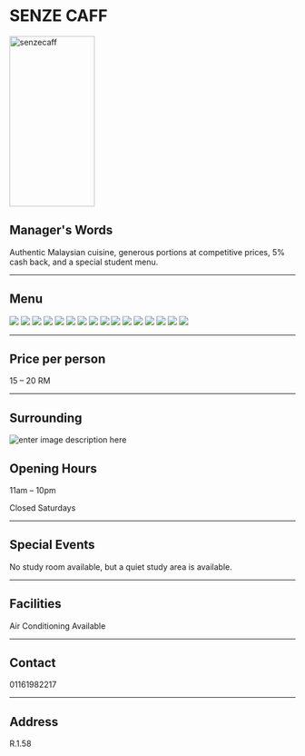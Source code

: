 ﻿# SENZE CAFF
<img src="https://img.xmummap.com/1_senzecaff_logo.jpg?AWSAccessKeyId=4sr3toneyHtmrJY7&Signature=K1P47MwINI3PgsLSflrFy5psh5Y%3D&Expires=1757406035" width="150" height="300" alt="senzecaff">

## Manager's Words

Authentic Malaysian cuisine, generous portions at competitive prices, 5% cash back, and a special student menu.

----------

## Menu

<div class="image-slide"> 
<img src="https://img.xmummap.com/1_senzecaff_menu%20%281%29.jpg?AWSAccessKeyId=4sr3toneyHtmrJY7&Signature=XcF2iOb2hVd2lqhw7bKqrc4zGS0%3D&Expires=1757406035" /> 
<img src="https://img.xmummap.com/1_senzecaff_menu%20%2810%29.jpg?AWSAccessKeyId=4sr3toneyHtmrJY7&Signature=e4lTpJnLu8oP97XXg6EqdafSuIs%3D&Expires=1757406035" /> <img src="https://img.xmummap.com/1_senzecaff_menu%20%2811%29.jpg?AWSAccessKeyId=4sr3toneyHtmrJY7&Signature=gAVGV3EQvjrR1%2BXQxkfys2VrVy0%3D&Expires=1757406035" /> 
<img src="https://img.xmummap.com/1_senzecaff_menu%20%2812%29.jpg?AWSAccessKeyId=4sr3toneyHtmrJY7&Signature=TpztazxknsMnh0B7rtyMnz3uDM4%3D&Expires=1757406035" /> 
<img src="https://img.xmummap.com/1_senzecaff_menu%20%2813%29.jpg?AWSAccessKeyId=4sr3toneyHtmrJY7&Signature=tyA2gCg73PSzdEcdDOeZt484N1M%3D&Expires=1757406035" /> 
<img src="https://img.xmummap.com/1_senzecaff_menu%20%2814%29.jpg?AWSAccessKeyId=4sr3 toneyHtmrJY7&Signature=l%2Bw88uq%2F7j1qvLH1bq9bK%2B6%2BRDQ%3D&Expires=1757406035" /> 
<img src="https://img.xmummap.com/1_senzecaff_menu%20%2815%29.jpg?AWSAccessKeyId=4sr3toneyHtmrJY7&Signature=S6g9%2BSeIZkA4Q83vTD%2F9CfBV9cQ%3D&Expires=1757406035" /> 
<img src="https://img.xmummap.com/1_senzecaff_menu%20%2816%29.jpg?AWSAccessKeyId=4sr3toneyHtmrJY7&Signature=HVpYL9yjnPiHC%2Fmx%2FIBvn4cmOng%3D&Expires=1757406035" /> 
<img src="https://img.xmummap.com/1_senzecaff_menu%20%282%29.jpg?AWSAccessKeyId=4sr3toneyHtmrJY7&Signature=VnYGhaMQ%2FBgFeIbU7jAZwCw6fko%3D&Expires=1757406035" /> 
<img src="https://img.xmummap.com/1_senzecaff_menu%20%283%29.jpg?AWSAccessKeyId=4sr3toneyHtmrJY7&Signature=RCqHI5Z%2BJQdnoUxF0omKlqGfmn0%3D&Expires=1757406035" /> 
<img src="https://img.xmummap.com/1_senzecaff_menu%20%284%29.jpg?AWSAccessKeyId=4sr3toneyHtmrJY7&Signature=8zphsrU5KBHVXv8AV2K3aYRazCU%3D&Expires=1757406035" /> 
<img src="https://img.xmummap.com/1_senzecaff_menu%20%285%29.jpg?AWSAccessKeyId=4sr3toneyHtmrJY7&Signature=sZFhyb0LGytX7HtnNJ1DiRmv9gk%3D&Expires=1757406035" /> 
<img src="https://img.xmummap.com/1_senzecaff_menu%20%286%29.jpg?AWSAccessKeyId=4sr3toneyHtmrJY7&Signature=wNthUoOhp3gkUTBXoIfFTmjzuIM%3D&Expires=1757406035" /> 
<img src="https://img.xmummap.com/1_senzecaff_menu%20%287%29.jpg?AWSAccessKeyId=4sr3toneyHtmrJY7&Signature=WJEXvce0buikwFWnsGnSg3ue3gU%3D&Expires=1757406035" /> 
<img src="https://img.xmummap.com/1_senzecaff_menu%20%288%29.jpg?AWSAccessKeyId=4sr3toneyHtmrJY7&Signature=oSDWxC50rFweOyhQo0RBZfvgghk%3D&Expires=1757406035" /> 
<img src="https://img.xmummap.com/1_senzecaff_menu%20%289%29.jpg?AWSAccessKeyId=4sr3toneyHtmrJY7&Signature=tw04ChAsDAnIdxpdBl%2FYHaZwONs%3D&Expires=1757406035" />
</div>

----------

## Price per person

15 – 20 RM

----------

## Surrounding

![enter image description here](https://img.xmummap.com/1_senzecaff_surd.jpg?AWSAccessKeyId=4sr3toneyHtmrJY7&Signature=OSVZ5gjSlaOH6RVcGqNB3nSFLgA=&Expires=1757406035)

## Opening Hours

11am – 10pm

Closed Saturdays

----------

## Special Events

No study room available, but a quiet study area is available.

----------

## Facilities

Air Conditioning Available

----------

## Contact 

01161982217

----------

## Address

R.1.58
